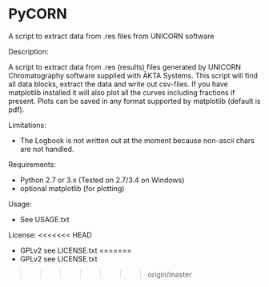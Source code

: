 PyCORN
======

A script to extract data from .res files from UNICORN software

Description: 

A script to extract data from .res (results) files generated by UNICORN Chromatography software supplied with ÄKTA Systems. This script will find all data blocks, extract the data and write out csv-files. If you have matplotlib installed it will also plot all the curves including fractions if present. Plots can be saved in any format supported by matplotlib (default is pdf).

Limitations:
- The Logbook is not written out at the moment because non-ascii chars are not handled.

Requirements:
- Python 2.7 or 3.x (Tested on 2.7/3.4 on Windows)
- optional matplotlib (for plotting)

Usage:
- See USAGE.txt

License:
<<<<<<< HEAD
- GPLv2 see LICENSE.txt
=======
- GPLv2 see LICENSE.txt
>>>>>>> origin/master
